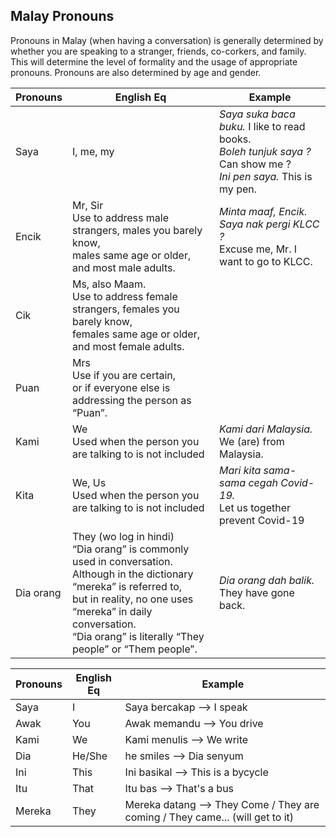 ## Malay Pronouns  

Pronouns in Malay (when having a conversation) is generally determined by
whether you are speaking to a stranger, friends, co-corkers, and family. This
will determine the level of formality and the usage of appropriate pronouns.
Pronouns are also determined by age and gender.

| Pronouns | English Eq  | Example |
| --- | --- | --- |
| Saya | I, me, my  | *Saya suka baca buku.* I like to read books.<br>*Boleh tunjuk saya ?* Can show me ? <br>*Ini pen saya.* This is my pen. |
| Encik | Mr, Sir<br> Use to address male strangers, males you barely know, <br> males same age or older, and most male adults. | *Minta maaf, Encik. Saya nak pergi KLCC ?*<br> Excuse me, Mr. I want to go to KLCC.  |
| Cik | Ms, also Maam.<br>Use to address female strangers, females you barely know, <br>females same age or older, and most female adults.| |
| Puan | Mrs<br>Use if you are certain, <br> or if everyone else is addressing the person as “Puan”. | |
| Kami | We<br>Used when the person you are talking to is not included | *Kami dari Malaysia.* We (are) from Malaysia.<br>
| Kita | We, Us<br>Used when the person you are talking to is not included |  *Mari kita sama-sama cegah Covid-19.* <br> Let us together prevent Covid-19 |
| Dia orang | They (wo log in hindi)<br>“Dia orang” is commonly used in conversation.<br> Although in the dictionary “mereka” is referred to, <br>but in reality, no one uses “mereka” in daily conversation. <br>“Dia orang” is literally “They people” or “Them people”. | *Dia orang dah balik.* <br>They have gone back. |







| Pronouns | English Eq  | Example |
| --- | --- | --- |
| Saya | I  | Saya bercakap --> I speak |
| Awak | You | Awak memandu --> You drive |
| Kami | We | Kami menulis --> We write |
| Dia  | He/She  | he smiles -->	Dia senyum |
| Ini  | This | Ini basikal --> This is a bycycle |
| Itu  | That | Itu bas --> That's a bus | 
| Mereka  | They | Mereka datang --> They Come / They are coming /  They came... (will get to it)| 
